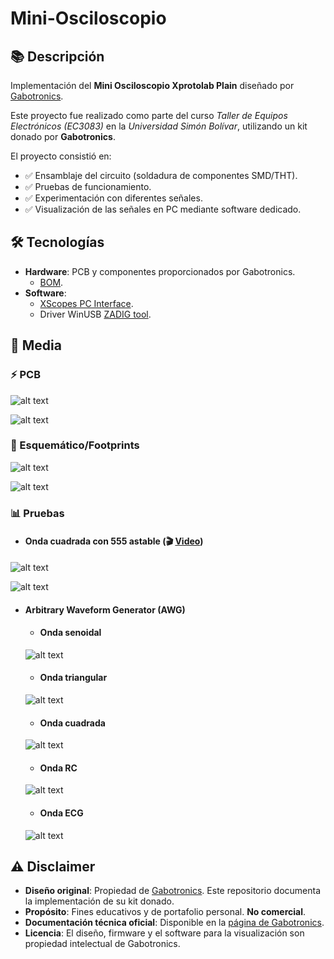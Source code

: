 # Mini-Osciloscopio

## 📚 Descripción
Implementación del **Mini Osciloscopio Xprotolab Plain** diseñado por [Gabotronics](https://www.gabotronics.com/categories/products/xprotolab-plain.html).  

Este proyecto fue realizado como parte del curso *Taller de Equipos Electrónicos (EC3083)* en la *Universidad Simón Bolívar*, utilizando un kit donado por **Gabotronics**. 

El proyecto consistió en: 
- ✅ Ensamblaje del circuito (soldadura de componentes SMD/THT).  
- ✅ Pruebas de funcionamiento.  
- ✅ Experimentación con diferentes señales.
- ✅ Visualización de las señales en PC mediante software dedicado.

## 🛠️ Tecnologías
- **Hardware**: PCB y componentes proporcionados por Gabotronics. 
    - [BOM](https://www.gabotronics.com/download/xproto-plain/xprotolab-plain-bom.xlsx). 
- **Software**: 
    - [XScopes PC Interface](https://www.gabotronics.com/product-info/xprotolab-pc-interface.html).
    - Driver WinUSB [ZADIG tool](https://www.gabotronics.com/download/xscopes/zadig_v2.0.1.162.exe).

## 📸 Media

### ⚡ PCB
![alt text](./Imagenes/PCB_front.jpeg)

![alt text](./Imagenes/PCB_back.jpeg)

### 📐 Esquemático/Footprints
![alt text](./Imagenes/esquematico.PNG)

![alt text](./Imagenes/xprotolab-plain-assembly.png)

### 📊 Pruebas
- #### Onda cuadrada con 555 astable (🎬 [Video](https://youtu.be/qR45TX839PM))

![alt text](./Imagenes/Test_555.jpeg)

![alt text](./Imagenes/555_astable_signal.PNG)

- #### Arbitrary Waveform Generator (AWG)
    - #### Onda senoidal
    ![alt text](./Imagenes/AWG_sine.PNG)
    - #### Onda triangular
    ![alt text](./Imagenes/AWG_triangular.PNG)
    - #### Onda cuadrada
    ![alt text](./Imagenes/AWG_Pulsos.PNG)
    - #### Onda RC
    ![alt text](./Imagenes/AWG_RC.PNG)
    - #### Onda ECG
    ![alt text](./Imagenes/AWG_ECG.PNG)

## ⚠️ Disclaimer  
- **Diseño original**: Propiedad de [Gabotronics](https://www.gabotronics.com/). Este repositorio 
documenta la implementación de su kit donado. 
- **Propósito**: Fines educativos y de portafolio personal. **No comercial**.   
- **Documentación técnica oficial**: Disponible en la [página de Gabotronics](https://www.gabotronics.com/categories/products/xprotolab-plain.html).
- **Licencia**: El diseño, firmware y el software para la visualización son propiedad intelectual de Gabotronics. 